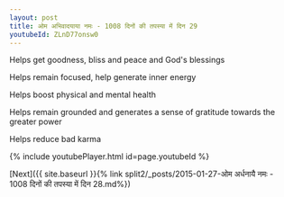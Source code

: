 ```yaml
---
layout: post
title: ओम अभिवादयाया नमः - 1008 दिनों की तपस्या में दिन 29
youtubeId: ZLnD77onsw0
---
```

 
 
Helps get goodness, bliss and peace and God's blessings
 
Helps remain focused, help generate inner energy 
 
Helps boost physical and mental health 
 
Helps remain grounded and generates a sense of gratitude towards the greater power 
 
Helps reduce bad karma
 
 
 
 


{% include youtubePlayer.html id=page.youtubeId %}
 
[Next]({{ site.baseurl }}{% link  split2/_posts/2015-01-27-ओम अर्धनायै नमः - 1008 दिनों की तपस्या में दिन 28.md%})
 
